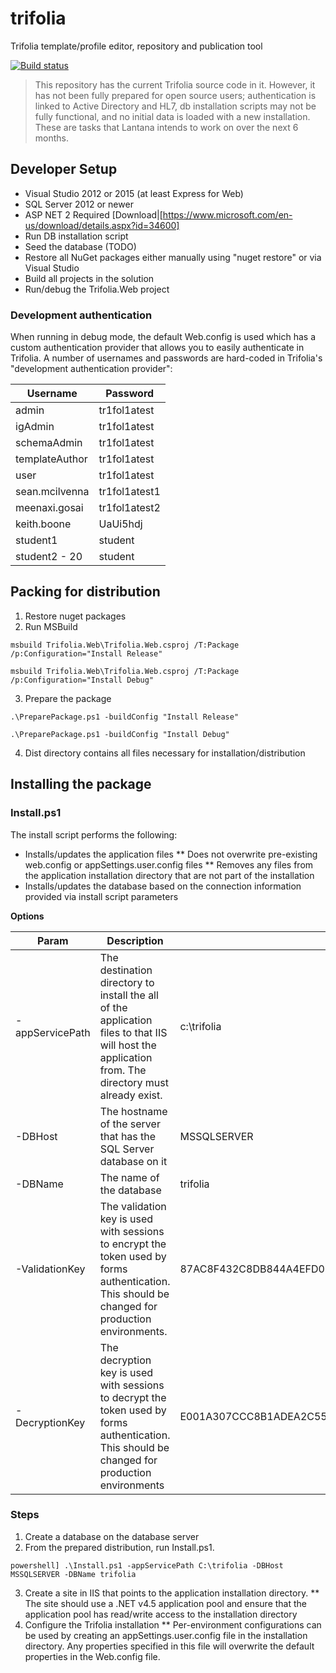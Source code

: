 # trifolia
Trifolia template/profile editor, repository and publication tool

[![Build status](https://ci.appveyor.com/api/projects/status/ch1e3gsaip09w2f2?svg=true)](https://ci.appveyor.com/project/seanmcilvenna/trifolia)

> This repository has the current Trifolia source code in it. However, it has not been fully prepared for open source users; authentication is linked to Active Directory and HL7, db installation scripts may not be fully functional, and no initial data is loaded with a new installation. These are tasks that Lantana intends to work on over the next 6 months.

## Developer Setup

- Visual Studio 2012 or 2015 (at least Express for Web)
- SQL Server 2012 or newer
- ASP NET 2 Required [Download|[https://www.microsoft.com/en-us/download/details.aspx?id=34600]
- Run DB installation script
- Seed the database (TODO)
- Restore all NuGet packages either manually using "nuget restore" or via Visual Studio
- Build all projects in the solution
- Run/debug the Trifolia.Web project

### Development authentication

When running in debug mode, the default Web.config is used which has a custom authentication provider that allows you to easily authenticate in Trifolia. A number of usernames and passwords are hard-coded in Trifolia's "development authentication provider":

| Username | Password |
| -------- | -------- |
| admin | tr1fol1atest |
| igAdmin | tr1fol1atest |
| schemaAdmin | tr1fol1atest |
| templateAuthor | tr1fol1atest |
| user | tr1fol1atest |
| sean.mcilvenna | tr1fol1atest1 |
| meenaxi.gosai | tr1fol1atest2 |
| keith.boone | UaUi5hdj |
| student1 | student |
| student2 - 20 | student |

## Packing for distribution
1. Restore nuget packages
2. Run MSBuild
```
msbuild Trifolia.Web\Trifolia.Web.csproj /T:Package /p:Configuration="Install Release"
```
```
msbuild Trifolia.Web\Trifolia.Web.csproj /T:Package /p:Configuration="Install Debug"
```
3. Prepare the package
```
.\PreparePackage.ps1 -buildConfig "Install Release"
```
```
.\PreparePackage.ps1 -buildConfig "Install Debug"
```
4. Dist directory contains all files necessary for installation/distribution

## Installing the package

### Install.ps1
The install script performs the following:
* Installs/updates the application files
** Does not overwrite pre-existing web.config or appSettings.user.config files
** Removes any files from the application installation directory that are not part of the installation
* Installs/updates the database based on the connection information provided via install script parameters

**Options**

| Param | Description | Default |
| ----- | ----------- | ------- |
| -appServicePath | The destination directory to install the all of the application files to that IIS will host the application from. The directory must already exist. | c:\trifolia |
| -DBHost | The hostname of the server that has the SQL Server database on it | MSSQLSERVER |
| -DBName | The name of the database | trifolia |
| -ValidationKey | The validation key is used with sessions to encrypt the token used by forms authentication. This should be changed for production environments. | 87AC8F432C8DB844A4EFD024301AC1AB5808BEE9D1870689B63794D33EE3B55CDB315BB480721A107187561F388C6BEF5B623BF31E2E725FC3F3F71A32BA5DFC |
| -DecryptionKey | The decryption key is used with sessions to decrypt the token used by forms authentication. This should be changed for production environments | E001A307CCC8B1ADEA2C55B1246CDCFE8579576997FF92E7 |

### Steps
1. Create a database on the database server
2. From the prepared distribution, run Install.ps1.
```
powershell] .\Install.ps1 -appServicePath C:\trifolia -DBHost MSSQLSERVER -DBName trifolia
```
3. Create a site in IIS that points to the application installation directory.
** The site should use a .NET v4.5 application pool and ensure that the application pool has read/write access to the installation directory
4. Configure the Trifolia installation
** Per-environment configurations can be used by creating an appSettings.user.config file in the installation directory. Any properties specified in this file will overwrite the default properties in the Web.config file.